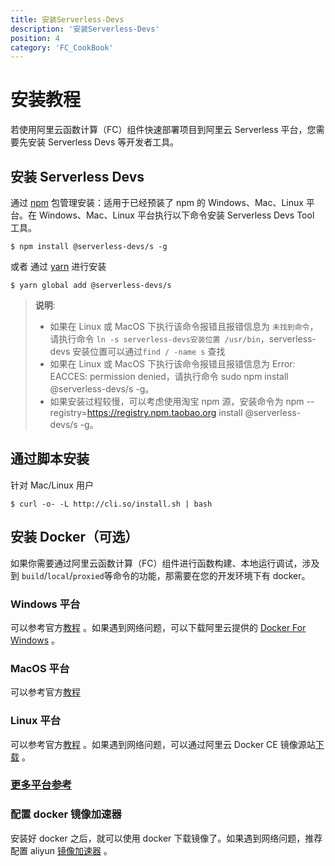 ```yaml
---
title: 安装Serverless-Devs
description: '安装Serverless-Devs'
position: 4
category: 'FC_CookBook'
---
```



# 安装教程


若使用阿里云函数计算（FC）组件快速部署项目到阿里云 Serverless 平台，您需要先安装 Serverless Devs 等开发者工具。


## 安装 Serverless Devs

通过 [npm](https://www.npmjs.com/) 包管理安装：适用于已经预装了 npm 的 Windows、Mac、Linux 平台。在 Windows、Mac、Linux 平台执行以下命令安装 Serverless Devs Tool 工具。


```shell
$ npm install @serverless-devs/s -g
```


或者 通过 [yarn](https://yarnpkg.com/) 进行安装


```shell
$ yarn global add @serverless-devs/s
```


> **说明**:
>  
> - 如果在 Linux 或 MacOS 下执行该命令报错且报错信息为 `未找到命令`，请执行命令 `ln -s serverless-devs安装位置 /usr/bin`，serverless-devs 安装位置可以通过`find / -name s` 查找
> - 如果在 Linux 或 MacOS 下执行该命令报错且报错信息为 Error: EACCES: permission denied，请执行命令 sudo npm install @serverless-devs/s -g。
> - 如果安装过程较慢，可以考虑使用淘宝 npm 源，安装命令为 npm --registry=https://registry.npm.taobao.org install @serverless-devs/s -g。
> 



## 通过脚本安装


针对 Mac/Linux 用户


```shell
$ curl -o- -L http://cli.so/install.sh | bash
```


## 安装 Docker（可选）


如果你需要通过阿里云函数计算（FC）组件进行函数构建、本地运行调试，涉及到 `build`/`local`/`proxied`等命令的功能，那需要在您的开发环境下有 docker。


### Windows 平台


可以参考官方[教程](https://store.docker.com/editions/community/docker-ce-desktop-windows) 。如果遇到网络问题，可以下载阿里云提供的 [Docker For Windows](http://mirrors.aliyun.com/docker-toolbox/windows/docker-for-windows/beta/) 。


### MacOS 平台


可以参考官方[教程](https://docs.docker.com/desktop/mac/install/)


### Linux 平台


可以参考官方[教程](https://docs.docker.com/install/linux/docker-ce/ubuntu/#install-using-the-repository) 。如果遇到网络问题，可以通过阿里云 Docker CE 镜像源站[下载](https://yq.aliyun.com/articles/110806) 。


### [更多平台参考](https://hub.docker.com/search/?type=edition&offering=community)


### 配置 docker 镜像加速器


安装好 docker 之后，就可以使用 docker 下载镜像了。如果遇到网络问题，推荐配置 aliyun [镜像加速器](https://yq.aliyun.com/articles/29941) 。